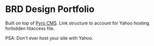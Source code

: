 BRD Design Portfolio
================

Built on top of [Pyro CMS](https://www.pyrocms.com/). Link structure to account for Yahoo hosting forbidden htaccess file.

PSA: Don't ever host your site with Yahoo. 


